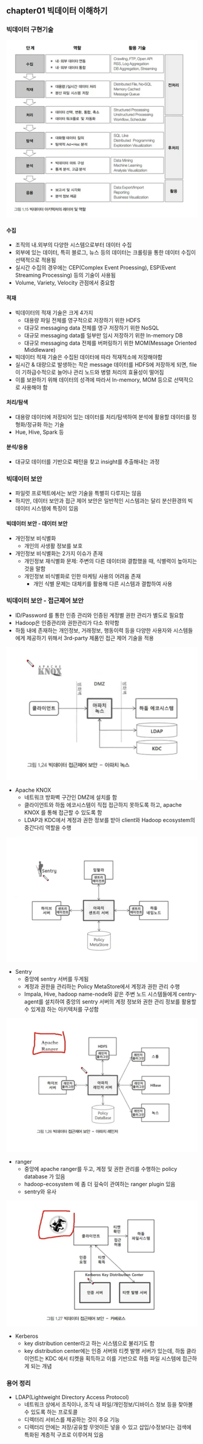 ## chapter01 빅데이터 이해하기
### 빅데이터 구현기술
![img](https://github.com/koni114/smart-car/blob/master/img/smart_car_24.png)

#### 수집
- 조직의 내.외부의 다양한 시스템으로부터 데이터 수집
- 외부에 있는 데이터, 특히 블로그, 뉴스 등의 데이터는 크롤링을 통한 데이터 수집이 선택적으로 적용됨
- 실시간 수집의 경우에는 CEP(Complex Event Proessing), ESP(Event Streaming Processing) 등의 기술이 사용됨
- Volume, Variety, Velocity 관점에서 중요함

#### 적재
- 빅데이터의 적재 기술은 크게 4가지 
  - 대용량 파일 전체를 영구적으로 저장하기 위한 HDFS
  - 대규모 messaging data 전체를 영구 저장하기 위한 NoSQL
  - 대규모 messaging data를 일부만 임시 저장하기 위한 In-memory DB 
  - 대규모 messaging data 전체를 버퍼링하기 위한 MOM(Message Oriented Middleware)
- 빅데이터 적재 기술은 수집된 데이터에 따라 적재적소에 저장해야함
- 실시간 & 대량으로 발생하는 작은 message 데이터를 HDFS에 저장하게 되면, file이 기하급수적으로 늘어나 관리 노드와 병렬 처리의 효율성이 떨어짐
- 이를 보완하기 위해 데이터의 성격에 따라서 In-memory, MOM 등으로 선택적으로 사용해야 함

#### 처리/탐색
- 대용량 데이터에 저장되어 있는 데이터를 처리/탐색하여 분석에 활용할 데이터를 정형화/정규화 하는 기술
- Hue, Hive, Spark 등 

#### 분석/응용
- 대규모 데이터를 기반으로 패턴을 찾고 insight를 추출해내는 과정

### 빅데이터 보안
- 파일럿 프로젝트에서는 보안 기술을 특별히 다루지는 않음
- 하지만, 데이터 보안과 접근 제어 보안은 일반적인 시스템과는 달리 분산환경의 빅데이터 시스템에 특징이 있음


#### 빅데이터 보안 - 데이터 보안
- 개인정보 비식별화
  - 개인의 사생활 정보를 보호
- 개인정보 비식별화는 2가지 이슈가 존재
  - 개인정보 재식별화 문제: 주변의 다른 데이터와 결합했을 때, 식별력이 높아지는 것을 말함
  - 개인정보 비식별화로 인한 마케팅 사용의 어려움 존재  
    - 개인 식별 문제는 대체키를 활용해 다른 시스템과 결합하여 사용

### 빅데이터 보안 - 접근제어 보안
- ID/Password 를 통한 인증 관리와 인증된 계정별 권한 관리가 별도로 필요함
- Hadoop은 인증관리와 권한관리가 다소 취약함
- 하둡 내에 존재하는 개인정보, 거래정보, 행동이력 등을 다양한 사용자와 시스템들에게 제공하기 위해서 3rd-party 제품인 접근 제어 기술을 적용

![img](https://github.com/koni114/smart-car/blob/master/img/smart_car_25.png)
- Apache KNOX
  - 네트워크 방화벽 구간인 DMZ에 설치를 함
  - 클라이언트와 하둡 에코시스템이 직접 접근하지 못하도록 하고, apache KNOX 를 통해 접근할 수 있도록 함
  - LDAP과 KDC에서 계정과 권한 정보를 받아 client와 Hadoop ecosystem의 중간다리 역할을 수행

![img](https://github.com/koni114/smart-car/blob/master/img/smart_car_26.png)
- Sentry
  - 중앙에 sentry 서버를 두게됨
  - 계정과 권한을 관리하는 Policy MetaStore에서 계정과 권한 관리 수행
  - Impala, Hive, hadoop name-node와 같은 주변 노드 시스템들에게 centry-agent를 설치하여 중앙의 sentry 서버의 계정 정보와 권한 관리 정보를 활용할 수 있게끔 하는 아키텍처를 구성함

![img](https://github.com/koni114/smart-car/blob/master/img/smart_car_27.png)
- ranger
  - 중앙에 apache ranger를 두고, 계정 및 권한 관리를 수행하는 policy database 가 있음 
  - hadoop-ecosystem 에 좀 더 깊숙이 관여하는 ranger plugin 있음
  - sentry와 유사

![img](https://github.com/koni114/smart-car/blob/master/img/smart_car_28.png)
- Kerberos
  - key distribution center라고 하는 시스템으로 불리기도 함
  - key distribution center에는 인증 서버와 티켓 발행 서버가 있는데, 하둡 클라이언트는 KDC 에서 티켓을 획득하고 이를 기반으로 하둡 파일 시스템에 접근하게 되는 개념



### 용어 정리
- LDAP(Lightweight Directory Access Protocol)
  - 네트워크 상에서 조직이나, 조직 내 파일/개인정보/디바이스 정보 등을 찾아볼 수 있도록 하는 프로토콜 
  - 디렉터리 서비스를 제공하는 것이 주요 기능
  - 디렉터리 안에는 저장/공유할 무엇이든 넣을 수 있고 삽입/수정보다는 검색에 특화된 계층적 구조로 이루어져 있음

 
